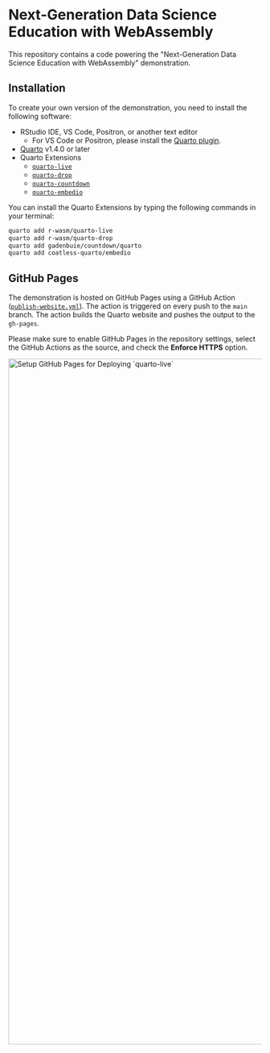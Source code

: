 # Next-Generation Data Science Education with WebAssembly

This repository contains a code powering the "Next-Generation Data Science Education with WebAssembly" demonstration.

## Installation

To create your own version of the demonstration, you need to install the following software:

- RStudio IDE, VS Code, Positron, or another text editor
  - For VS Code or Positron, please install the [Quarto plugin](https://open-vsx.org/extension/quarto/quarto).
- [Quarto](https://quarto.org) v1.4.0 or later
- Quarto Extensions
  - [`quarto-live`](https://r-wasm.github.io/quarto-live/)
  - [`quarto-drop`](https://github.com/r-wasm/quarto-drop)
  - [`quarto-countdown`](https://github.com/gadenbuie/countdown/tree/main/quarto)
  - [`quarto-embedio`](https://github.com/coatless-quarto/embedio)

You can install the Quarto Extensions by typing the following commands in your terminal:

```bash
quarto add r-wasm/quarto-live
quarto add r-wasm/quarto-drop
quarto add gadenbuie/countdown/quarto
quarto add coatless-quarto/embedio
```

## GitHub Pages

The demonstration is hosted on GitHub Pages using a GitHub Action ([`publish-website.yml`](.github/workflows/publish-website.yml)). The action is triggered on every push to the `main` branch. The action builds the Quarto website and pushes the output to the `gh-pages`. 

Please make sure to enable GitHub Pages in the repository settings, select the GitHub Actions as the source,
and check the **Enforce HTTPS** option.

<img width="1362" alt="Setup GitHub Pages for Deploying `quarto-live`" src="https://github.com/user-attachments/assets/5c47f7a6-64ba-45f2-b3cf-2303fb801579">
